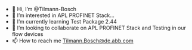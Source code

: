 - 👋 Hi, I’m @Tilmann-Bosch
- 👀 I’m interested in APL PROFINET Stack...
- 🌱 I’m currently learning Test Package 2.44
- 💞️ I’m looking to collaborate on APL PROFINET Stack and Testing in our flow devices
- 📫 How to reach me Tilmann.Bosch@de.abb.com

<!---
Tilmann-Bosch/Tilmann-Bosch is a ✨ special ✨ repository because its `README.md` (this file) appears on your GitHub profile.
You can click the Preview link to take a look at your changes.
--->
